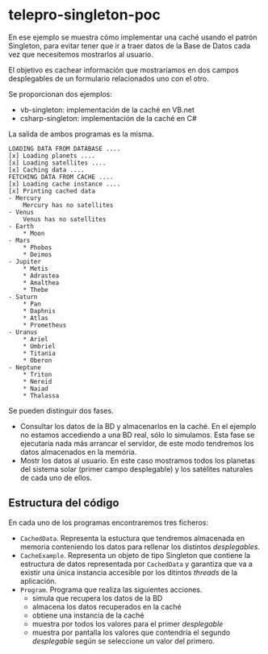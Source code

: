 # telepro-singleton-poc

En ese ejemplo se muestra cómo implementar una caché usando el patrón Singleton, para evitar tener que ir a traer datos de la Base de Datos cada vez que necesitemos mostrarlos al usuario.

El objetivo es cachear información que mostraríamos en dos campos desplegables de un formulario relacionados uno con el otro.

Se proporcionan dos ejemplos:

- vb-singleton: implementación de la caché en VB.net
- csharp-singleton: implementación de la caché en C#

La salida de ambos programas es la misma.

```
LOADING DATA FROM DATABASE ....
[x] Loading planets ....
[x] Loading satellites ....
[x] Caching data ....
FETCHING DATA FROM CACHE ....
[x] Loading cache instance ....
[x] Printing cached data
- Mercury
    Mercury has no satellites
- Venus
    Venus has no satellites
- Earth
    * Moon
- Mars
    * Phobos
    * Deimos
- Jupiter
    * Metis
    * Adrastea
    * Amalthea
    * Thebe
- Saturn
    * Pan
    * Daphnis
    * Atlas
    * Prometheus
- Uranus
    * Ariel
    * Umbriel
    * Titania
    * Oberon
- Neptune
    * Triton
    * Nereid
    * Naiad
    * Thalassa

```

Se pueden distinguir dos fases.

- Consultar los datos de la BD y almacenarlos en la caché. En el ejemplo no estamos accediendo a una BD real, sólo lo simulamos. Esta fase se ejecutaría nada más arrancar el servidor, de este modo tendremos los datos almacenados en la memória.
- Mostr los datos al usuario. En este caso mostramos todos los planetas del sistema solar (primer campo desplegable) y los satélites naturales de cada uno de ellos.



## Estructura del código

En cada uno de los programas encontraremos tres ficheros:

- `CachedData`. Representa la estuctura que tendremos almacenada en memoria conteniendo los datos para rellenar los distintos *desplegables*.
- `CacheExample`. Representa un objeto de tipo Singleton que contiene la estructura de datos representada por `CachedData` y garantiza que va a existir una única instancia accesible por los ditintos *threads* de la aplicación.
- `Program`. Programa que realiza las siguientes acciones.
	- simula que recupera los datos de la BD
	- almacena los datos recuperados en la caché
	- obtiene una instancia de la caché
	- muestra por todos los valores para el primer *desplegable*
	- muestra por pantalla los valores que contendría el segundo *desplegable* según se seleccione un valor del primero.
